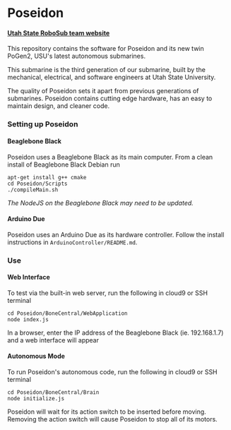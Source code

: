 Poseidon
===========

#### [Utah State RoboSub team website](http://usub.cs.usu.edu/)

This repository contains the software for Poseidon and its new twin PoGen2, USU's latest autonomous submarines.

This submarine is the third generation of our submarine, built by the mechanical, electrical, and software engineers at Utah State University.

The quality of Poseidon sets it apart from previous generations of submarines. Poseidon contains cutting edge hardware, has an easy to maintain design, and cleaner code.

### Setting up Poseidon

#### Beaglebone Black

Poseidon uses a Beaglebone Black as its main computer.
From a clean install of Beaglebone Black Debian run

```
apt-get install g++ cmake
cd Poseidon/Scripts
./compileMain.sh
```

*The NodeJS on the Beaglebone Black may need to be updated.*

#### Arduino Due

Poseidon uses an Arduino Due as its hardware controller.
Follow the install instructions in `ArduinoController/README.md`.

### Use

#### Web Interface

To test via the built-in web server, run the following in cloud9 or SSH terminal

```
cd Poseidon/BoneCentral/WebApplication
node index.js
```

In a browser, enter the IP address of the Beaglebone Black (ie. 192.168.1.7) and a web interface will appear

#### Autonomous Mode

To run Poseidon's autonomous code, run the following in cloud9 or SSH terminal

```
cd Poseidon/BoneCentral/Brain
node initialize.js
```

Poseidon will wait for its action switch to be inserted before moving. Removing the action switch will cause Poseidon to stop all of its motors.
